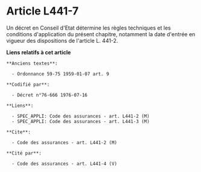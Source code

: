 # Article L441-7

Un décret en Conseil d'Etat détermine les règles techniques et les conditions d'application du présent chapitre, notamment la
date d'entrée en vigueur des dispositions de l'article L. 441-2.

**Liens relatifs à cet article**

	**Anciens textes**:

	  - Ordonnance 59-75 1959-01-07 art. 9

	**Codifié par**:

	  - Décret n°76-666 1976-07-16

	**Liens**:

	  - SPEC_APPLI: Code des assurances - art. L441-2 (M)
	  - SPEC_APPLI: Code des assurances - art. L441-3 (M)

	**Cite**:

	  - Code des assurances - art. L441-2 (M)

	**Cité par**:

	  - Code des assurances - art. L441-4 (V)
